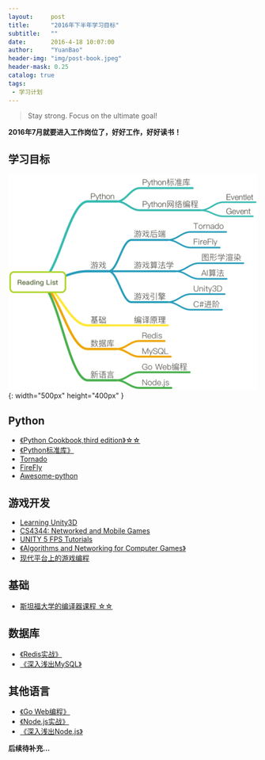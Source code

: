 ```yaml
---
layout:     post
title:      "2016年下半年学习目标"
subtitle:   ""
date:       2016-4-18 10:07:00
author:     "YuanBao"
header-img: "img/post-book.jpeg"
header-mask: 0.25
catalog: true
tags:
 - 学习计划
---
```


>Stay strong. Focus on the ultimate goal!

**2016年7月就要进入工作岗位了，好好工作，好好读书！**

## 学习目标

![技能目标](/img/ReadingList.png){: width="500px" height="400px" }

## Python
* [《Python Cookbook,third edition》☆☆](http://python3-cookbook.readthedocs.org/zh_CN/latest/)
* [《Python标准库》](https://book.douban.com/subject/10773324/)
* [Tornado](http://www.tornadoweb.org/en/stable/)
* [FireFly](http://firefly.9miao.com)
* [Awesome-python](https://github.com/jobbole/awesome-python-cn)

## 游戏开发
* [Learning Unity3D](https://unity3d.com/cn/learn)
* [CS4344: Networked and Mobile Games](https://www.comp.nus.edu.sg/~ooiwt/cs4344/index.html)
* [UNITY 5 FPS Tutorials](http://forum.unity3d.com/threads/unity-5-fps-tutorials-gtgd-s3-advanced-first-person-shooter.360105/)
* [《Algorithms and Networking for Computer Games》](http://linc.nus.edu.sg:2084/search/t?SEARCH=Algorithms+and+Networking+for+Computer+Games&searchscope=16&SORT=A)
* [现代平台上的游戏编程](https://www.coursera.org/learn/gamedev-platforms/)

## 基础
* [斯坦福大学的编译器课程 ☆☆](https://www.coursera.org/course/compilers)

## 数据库
* [《Redis实战》](https://book.douban.com/subject/26612779/)
* [《深入浅出MySQL》](https://book.douban.com/subject/25817684/)

## 其他语言
* [《Go Web编程》](https://github.com/astaxie/build-web-application-with-golang)
* [《Node.js实战》](https://book.douban.com/subject/25870705/)
* [《深入浅出Node.js》](https://book.douban.com/subject/25768396/)

**后续待补充...**